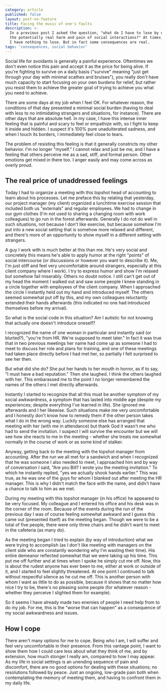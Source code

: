 ```yaml
---
category: article
published: false
layout: post-no-feature
title: Facing the music of one's faults
description: >-
  In a previous post I asked the question, "what do I have to lose by undergoing
  the potentially real harm and pain of social interactions?" At times, it seems
  I have nothing to lose. But in fact some consequences are real.
tags: 'consequences, social behavior'
---
```

Social life for avoidants is generally a painful experience. Oftentimes we don't even notice this pain and accept it as the price for being alive. If you're fighting to survive on a daily basis ("survive" meaning "just get through your day with minimal scathes and bruises"), you really don't have much capacity to start focusing on your own burdens for relief, but rather you resist them to achieve the greater goal of trying to achieve you what you need to achieve.

There are some days at my job when I feel OK. For whatever reason, the conditions of that day presented a minimal social burden (having to deal with less to no intimidating strangers and situations, for instance). There are other days that are absolute hell. In my case, I have this intense inner feeling that is painful and scary to feel or empathize with, so I fight to keep it inside and hidden. I suspect it's 100% pure unadulterated sadness, and when I touch its borders, I immediately feel close to tears.

The problem of resisting this feeling is that it generally constricts my other behavior. I'm no longer "myself." I cannot relax and just be me, and I have a feeling that others perceive me as a sad, stiff, and formal person. Other emotions get mixed in there too. I anger easily and may come across as overly proud.

## The real price of unaddressed feelings

Today I had to organize a meeting with this topshot head of accounting to learn about his processes. Let me preface this by relating that yesterday, our project manager (my client) organized a lunchtime exercise session that included both us "externals" and regular employees. We had to change in our gym clothes (I'm not used to sharing a changing room with work colleagues) to go run in the forest afterwards. Generally I do not do well in such situations, not because I don't like exercise, but because somehow I'm put into a new social setting that is somehow more relaxed and different, and there's more of an opportunity to show myself in a different setting with strangers.

A guy I work with is much better at this than me. He's very social and concretely this means he's able to apply humor at the right "points" of social intercourse (or discussions or however you want to describe it). Me, I'm just stiff and feel very uncomfortable around strangers, especially at this client company where I work). I try to express humor and show I'm relaxed but somehow fail miserably. Others no doubt notice. I still can't get out of my head the moment I walked out and saw some people I knew standing in a circle together with employees of the client company. When I approached the circle I instantly held out my hand and introduced myself. The others seemed somewhat put off by this, and my own colleagues reluctantly extended their hands afterwards (this indicated no one had introduced themselves before my arrival).

So what is the social code in this situation? Am I autistic for not knowing that actually one doesn't introduce oneself?

I recognized the name of one woman in particular and instantly said (or blurted?), "you're from HR. We're supposed to meet later." In fact it was true that in two previous meetings her name had come up as someone I had to meet to discuss her role and plans for training, and one of these meetings had taken place directly before I had met her, so partially I felt surprised to see her then.

But what did she do? She put her hands to her mouth in horror, as if to say, "I must have a bad reputation." Then she laughed. I think the others laughed with her. This embarassed me to the point I no longer remembered the names of the others I met directly afterwards.

Instantly I started to recognize that all this must be another symptom of my social awkwardness, a symptom that has lasted into middle age (despite my experiences; despite everything I've learned in life). She ignored me afterwards and I her likewise. Such situations make me very uncomfortable and I honestly don't know how to remedy them if the other person takes what I do in the wrong way. Luckily someone else has arranged that meeting with her (with me in attendance) but thank God it wasn't me who had to send the invitation. I suspect I will survive the encounter but we will see how she reacts to me in the meeting - whether she treats me somewhat normally in the course of work or as some kind of stalker.

Anyway, getting back to the meeting with the topshot manager from accounting. After the run we all met for a sandwich and when I recognized that he was someone I also needed to meet, I approached him and by way of conversation I said, "Are you Bill? I wrote you the meeting invitation." To which he instantly replied, "yes we actually shook hands earlier." This was true, as he was one of the guys for whom I blanked out after meeting the HR manager. This is why I didn't match the face with the name, and didn't have a chance to talk to him as we met.

During my meeting with this topshot manager (in his office) he appeared to be very focused. My colleague and I entered his office and his desk was in the corner of the room. Because of the events during the run of the previous day I was of course feeling somewhat awkward and I guess this came out (presented itself) as the meeting began. Though we were to be a total of five people, there were only three chairs and he didn't want to meet in the cafeteria (as many do).

As the meeting began I tried to explain (by way of introduction) what we were trying to accomplish (as I don't like meeting with managers on the client side who are constantly wondering why I'm wasting their time). His entire demeanor reflected somewhat that we were taking up his time. This put me off further and at times when I spoke he simply cut me off. Now, this is about the rudest anyone has ever been to me, either at work or outside of it, and I started to feel slightly threatened. At one point I continued to talk without respectful silence as he cut me off. This is another person with whom I want as little to do as possible, because it shows that no matter how nice I try to be, there's no pleasing some people (for whatever reason - whether they perceive I slighted them for example).

So it seems I have already made two enemies of people I need help from to do my job. For me, this is the "worse that can happen" as a consequence of my social awkwardness and issues. 

## How I cope

There aren't many options for me to cope. Being who I am, I will suffer and feel very uncomfortable in their presence. From this vantage point, I want to show them how I could care less about what they think of me, and by extension, how much stonger I really am, compared to how I may appear. As my life in social settings is an unending sequence of pain and discomfort, there are no good options for dealing with these situations; no resolutions followed by peace. Just an ongoing, low-grade pain both when contemplating the memory of meeting them, and having to confront them in my daily life.
